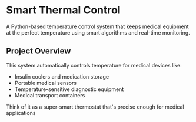 # Smart Thermal Control

A Python-based temperature control system that keeps medical equipment at the perfect temperature using smart algorithms and real-time monitoring.

## Project Overview

This system automatically controls temperature for medical devices like:

- Insulin coolers and medication storage
- Portable medical sensors
- Temperature-sensitive diagnostic equipment
- Medical transport containers

Think of it as a super-smart thermostat that's precise enough for medical applications

